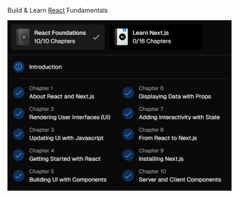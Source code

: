 
<span> Build & Learn <a href="https://nextjs.org/learn/react-foundations">
React</a> Fundamentals</span> 

![list of chapters to complete React Foundations course](image-1.png)

